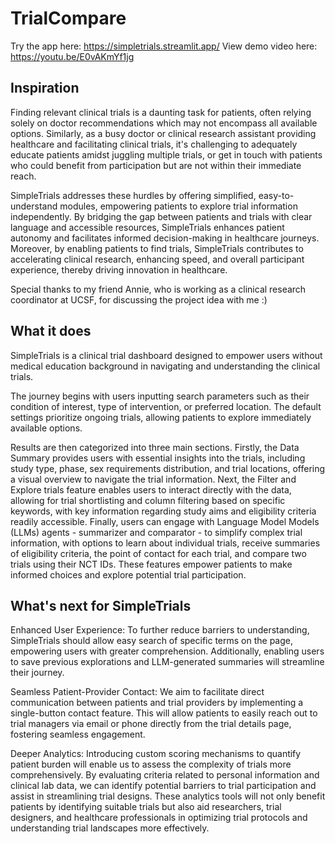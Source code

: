 # TrialCompare

Try the app here: https://simpletrials.streamlit.app/
View demo video here: https://youtu.be/E0vAKmYf1jg
 
## Inspiration

Finding relevant clinical trials is a daunting task for patients, often relying solely on doctor recommendations which may not encompass all available options. Similarly, as a busy doctor or clinical research assistant providing healthcare and facilitating clinical trials, it's challenging to adequately educate patients amidst juggling multiple trials, or get in touch with patients who could benefit from participation but are not within their immediate reach. 

SimpleTrials addresses these hurdles by offering simplified, easy-to-understand modules, empowering patients to explore trial information independently. By bridging the gap between patients and trials with clear language and accessible resources, SimpleTrials enhances patient autonomy and facilitates informed decision-making in healthcare journeys. Moreover, by enabling patients to find trials, SimpleTrials contributes to accelerating clinical research, enhancing speed, and overall participant experience, thereby driving innovation in healthcare.

Special thanks to my friend Annie, who is working as a clinical research coordinator at UCSF, for discussing the project idea with me :)

## What it does

SimpleTrials is a clinical trial dashboard designed to empower users without medical education background in navigating and understanding the clinical trials. 

The journey begins with users inputting search parameters such as their condition of interest, type of intervention, or preferred location. The default settings prioritize ongoing trials, allowing patients to explore immediately available options. 

Results are then categorized into three main sections. Firstly, the Data Summary provides users with essential insights into the trials, including study type, phase, sex requirements distribution, and trial locations, offering a visual overview to navigate the trial information. Next, the Filter and Explore trials feature enables users to interact directly with the data, allowing for trial shortlisting and column filtering based on specific keywords, with key information regarding study aims and eligibility criteria readily accessible. Finally, users can engage with Language Model Models (LLMs) agents - summarizer and comparator - to simplify complex trial information, with options to learn about individual trials, receive summaries of eligibility criteria, the point of contact for each trial, and compare two trials using their NCT IDs. These features empower patients to make informed choices and explore potential trial participation.


## What's next for SimpleTrials
Enhanced User Experience: To further reduce barriers to understanding, SimpleTrials should allow easy search of specific terms on the page, empowering users with greater comprehension. Additionally, enabling users to save previous explorations and LLM-generated summaries will streamline their journey.

Seamless Patient-Provider Contact: We aim to facilitate direct communication between patients and trial providers by implementing a single-button contact feature. This will allow patients to easily reach out to trial managers via email or phone directly from the trial details page, fostering seamless engagement.

Deeper Analytics: Introducing custom scoring mechanisms to quantify patient burden will enable us to assess the complexity of trials more comprehensively. By evaluating criteria related to personal information and clinical lab data, we can identify potential barriers to trial participation and assist in streamlining trial designs. These analytics tools will not only benefit patients by identifying suitable trials but also aid researchers, trial designers, and healthcare professionals in optimizing trial protocols and understanding trial landscapes more effectively.
